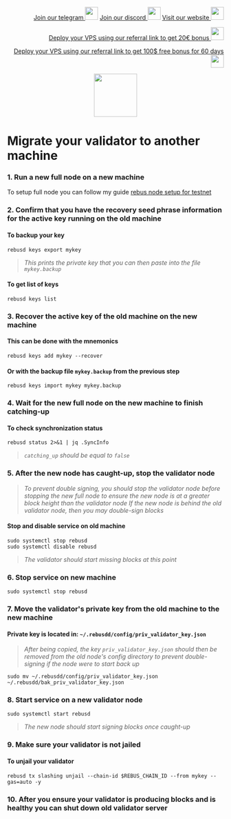 <p style="font-size:14px" align="right">
<a href="https://t.me/kjnotes" target="_blank">Join our telegram <img src="https://user-images.githubusercontent.com/50621007/183283867-56b4d69f-bc6e-4939-b00a-72aa019d1aea.png" width="30"/></a>
<a href="https://discord.gg/fRVzvPBh" target="_blank">Join our discord <img src="https://user-images.githubusercontent.com/50621007/176236430-53b0f4de-41ff-41f7-92a1-4233890a90c8.png" width="30"/></a>
<a href="https://kjnodes.com/" target="_blank">Visit our website <img src="https://user-images.githubusercontent.com/50621007/168689709-7e537ca6-b6b8-4adc-9bd0-186ea4ea4aed.png" width="30"/></a>
</p>

<p style="font-size:14px" align="right">
<a href="https://hetzner.cloud/?ref=y8pQKS2nNy7i" target="_blank">Deploy your VPS using our referral link to get 20€ bonus <img src="https://user-images.githubusercontent.com/50621007/174612278-11716b2a-d662-487e-8085-3686278dd869.png" width="30"/></a>
</p>
<p style="font-size:14px" align="right">
<a href="https://m.do.co/c/17b61545ca3a" target="_blank">Deploy your VPS using our referral link to get 100$ free bonus for 60 days <img src="https://user-images.githubusercontent.com/50621007/183284313-adf81164-6db4-4284-9ea0-bcb841936350.png" width="30"/></a>
</p>

<p align="center">
  <img height="100" height="auto" src="https://user-images.githubusercontent.com/50621007/182218818-f686aebb-6e48-47e1-96a2-e0d8faf44acb.png">
</p>

# Migrate your validator to another machine

### 1. Run a new full node on a new machine
To setup full node you can follow my guide [rebus node setup for testnet](https://github.com/kj89/testnet_manuals/blob/main/rebus/README.md)

### 2. Confirm that you have the recovery seed phrase information for the active key running on the old machine

#### To backup your key
```
rebusd keys export mykey
```
> _This prints the private key that you can then paste into the file `mykey.backup`_

#### To get list of keys
```
rebusd keys list
```

### 3. Recover the active key of the old machine on the new machine

#### This can be done with the mnemonics
```
rebusd keys add mykey --recover
```

#### Or with the backup file `mykey.backup` from the previous step
```
rebusd keys import mykey mykey.backup
```

### 4. Wait for the new full node on the new machine to finish catching-up

#### To check synchronization status
```
rebusd status 2>&1 | jq .SyncInfo
```
> _`catching_up` should be equal to `false`_

### 5. After the new node has caught-up, stop the validator node

> _To prevent double signing, you should stop the validator node before stopping the new full node to ensure the new node is at a greater block height than the validator node_
> _If the new node is behind the old validator node, then you may double-sign blocks_

#### Stop and disable service on old machine
```
sudo systemctl stop rebusd
sudo systemctl disable rebusd
```
> _The validator should start missing blocks at this point_

### 6. Stop service on new machine
```
sudo systemctl stop rebusd
```

### 7. Move the validator's private key from the old machine to the new machine
#### Private key is located in: `~/.rebusdd/config/priv_validator_key.json`

> _After being copied, the key `priv_validator_key.json` should then be removed from the old node's config directory to prevent double-signing if the node were to start back up_
```
sudo mv ~/.rebusdd/config/priv_validator_key.json ~/.rebusdd/bak_priv_validator_key.json
```

### 8. Start service on a new validator node
```
sudo systemctl start rebusd
```
> _The new node should start signing blocks once caught-up_

### 9. Make sure your validator is not jailed
#### To unjail your validator
```
rebusd tx slashing unjail --chain-id $REBUS_CHAIN_ID --from mykey --gas=auto -y
```

### 10. After you ensure your validator is producing blocks and is healthy you can shut down old validator server
